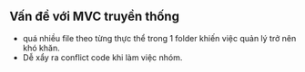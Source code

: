 ## Vấn đề với MVC truyền thống

- quá nhiều file theo từng thực thể trong 1 folder khiến việc quản lý trở nên khó khăn.
- Dễ xẩy ra conflict code khi làm việc nhóm.
